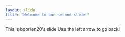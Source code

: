 ```yaml
---
layout: slide
title: "Welcome to our second slide!"
---
```

This is bobrien20's slide 
Use the left arrow to go back!